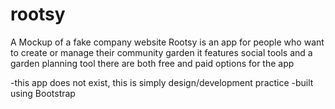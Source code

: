 # rootsy
A Mockup of a fake company website
Rootsy is an app for people who want to create or manage their community garden
it features social tools and a garden planning tool
there are both free and paid options for the app

-this app does not exist, this is simply design/development practice
-built using Bootstrap
